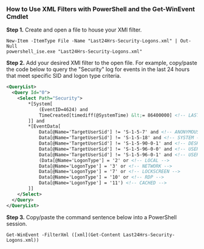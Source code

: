 ### How to Use XML Filters with PowerShell and the Get-WinEvent Cmdlet
**Step 1.** Create and open a file to house your XMl filter. 
```pwsh
New-Item -ItemType File -Name "Last24Hrs-Security-Logons.xml" | Out-Null
powershell_ise.exe "Last24Hrs-Security-Logons.xml"
```

**Step 2.** Add your desired XMl filter to the open file. For example, copy/paste the code below to query the "Security" log for events in the last 24 hours that meet specific SID and logon type criteria. 
```xml
<QueryList>
  <Query Id="0">
    <Select Path="Security">
        *[System[
            (EventID=4624) and
            TimeCreated[timediff(@SystemTime) &lt;= 86400000] <!-- LAST 24 HRS -->
        ]] and 
        *[EventData[
            Data[@Name='TargetUserSid'] != 'S-1-5-7' and <!-- ANONYMOUS -->
            Data[@Name='TargetUserSid'] != 'S-1-5-18' and <!-- SYSTEM -->
            Data[@Name='TargetUserSid'] != 'S-1-5-90-0-1' and <!-- DESKTOP WINDOWS MANAGER -->
            Data[@Name='TargetUserSid'] != 'S-1-5-96-0-0' and <!-- USER MODE DRIVER FRAMEWORK -->
            Data[@Name='TargetUserSid'] != 'S-1-5-96-0-1' and <!-- USER MODE DRIVER FRAMEWORK -->
            (Data[@Name='LogonType'] = '2' or <!-- LOCAL -->
            Data[@Name='LogonType'] = '3' or <!-- NETWORK -->
            Data[@Name='LogonType'] = '7' or <!-- LOCKSCREEN -->
            Data[@Name='LogonType'] = '10' or <!-- RDP -->
            Data[@Name='LogonType'] = '11') <!-- CACHED -->
        ]]
    </Select>
  </Query>
</QueryList>
```

**Step 3.** Copy/paste the command sentence below into a PowerShell session. 
```pwsh
Get-WinEvent -FilterXml ([xml](Get-Content Last24Hrs-Security-Logons.xml))
```
